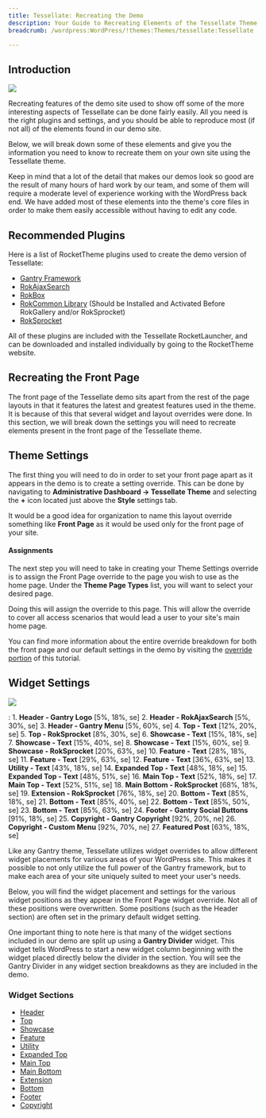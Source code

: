 ```yaml
---
title: Tessellate: Recreating the Demo
description: Your Guide to Recreating Elements of the Tessellate Theme for WordPress
breadcrumb: /wordpress:WordPress/!themes:Themes/tessellate:Tessellate

---
```


Introduction
-----

![][Tessellate]

Recreating features of the demo site used to show off some of the more interesting aspects of Tessellate can be done fairly easily. All you need is the right plugins and settings, and you should be able to reproduce most (if not all) of the elements found in our demo site.

Below, we will break down some of these elements and give you the information you need to know to recreate them on your own site using the Tessellate theme.

Keep in mind that a lot of the detail that makes our demos look so good are the result of many hours of hard work by our team, and some of them will require a moderate level of experience working with the WordPress back end. We have added most of these elements into the theme's core files in order to make them easily accessible without having to edit any code.

Recommended Plugins
-----

Here is a list of RocketTheme plugins used to create the demo version of Tessellate:

* [Gantry Framework][gantry]
* [RokAjaxSearch][rokajaxsearch]
* [RokBox][rokbox]
* [RokCommon Library](http://www.rockettheme.com/wordpress/plugins/rokutilities) (Should be Installed and Activated Before RokGallery and/or RokSprocket)
* [RokSprocket][roksprocket]

All of these plugins are included with the Tessellate RocketLauncher, and can be downloaded and installed individually by going to the RocketTheme website.

Recreating the Front Page
-----

The front page of the Tessellate demo sits apart from the rest of the page layouts in that it features the latest and greatest features used in the theme. It is because of this that several widget and layout overrides were done. In this section, we will break down the settings you will need to recreate elements present in the front page of the Tessellate theme.

Theme Settings
-----

The first thing you will need to do in order to set your front page apart as it appears in the demo is to create a setting override. This can be done by navigating to **Administrative Dashboard -> Tessellate Theme** and selecting the **+** icon located just above the **Style** settings tab.

It would be a good idea for organization to name this layout override something like **Front Page** as it would be used only for the front page of your site.

#### Assignments

The next step you will need to take in creating your Theme Settings override is to assign the Front Page override to the page you wish to use as the home page. Under the **Theme Page Types** list, you will want to select your desired page.

Doing this will assign the override to this page. This will allow the override to cover all access scenarios that would lead a user to your site's main home page.

You can find more information about the entire override breakdown for both the front page and our default settings in the demo by visiting the [override portion][demooverride] of this tutorial.

Widget Settings
-----

![][theme]

:   1. **Header - Gantry Logo** [5%, 18%, se]
    2. **Header - RokAjaxSearch** [5%, 30%, se]
    3. **Header - Gantry Menu**  [5%, 60%, se]
    4. **Top - Text** [12%, 20%, se]
    5. **Top - RokSprocket**  [8%, 30%, se]
    6. **Showcase - Text**  [15%, 18%, se]
    7. **Showcase - Text**  [15%, 40%, se]
    8. **Showcase - Text**  [15%, 60%, se]
    9. **Showcase - RokSprocket**  [20%, 63%, se]
    10. **Feature - Text**  [28%, 18%, se]
    11. **Feature - Text** [29%, 63%, se]
    12. **Feature - Text** [36%, 63%, se]
    13. **Utility - Text** [43%, 18%, se]
    14. **Expanded Top - Text** [48%, 18%, se]
    15. **Expanded Top - Text** [48%, 51%, se]
    16. **Main Top - Text** [52%, 18%, se]
    17. **Main Top - Text** [52%, 51%, se]
    18. **Main Bottom - RokSprocket** [68%, 18%, se]
    19. **Extension - RokSprocket** [76%, 18%, se]
    20. **Bottom - Text** [85%, 18%, se]
    21. **Bottom - Text** [85%, 40%, se]
    22. **Bottom - Text** [85%, 50%, se]
    23. **Bottom - Text** [85%, 63%, se]
    24. **Footer - Gantry Social Buttons** [91%, 18%, se]
    25. **Copyright - Gantry Copyright** [92%, 20%, ne]
    26. **Copyright - Custom Menu** [92%, 70%, ne]
    27. **Featured Post** [63%, 18%, se]

Like any Gantry theme, Tessellate utilizes widget overrides to allow different widget placements for various areas of your WordPress site. This makes it possible to not only utilize the full power of the Gantry framework, but to make each area of your site uniquely suited to meet your user's needs.

Below, you will find the widget placement and settings for the various widget positions as they appear in the Front Page widget override. Not all of these positions were overwritten. Some positions (such as the Header section) are often set in the primary default widget setting.

One important thing to note here is that many of the widget sections included in our demo are split up using a **Gantry Divider** widget. This widget tells WordPress to start a new widget column beginning with the widget placed directly below the divider in the section. You will see the Gantry Divider in any widget section breakdowns as they are included in the demo.

### Widget Sections

* [Header][header]
* [Top][top]
* [Showcase][showcase]
* [Feature][feature]
* [Utility][utility]
* [Expanded Top][expandedtop]
* [Main Top][maintop]
* [Main Bottom][mainbottom]
* [Extension][extension]
* [Bottom][bottom]
* [Footer][footer]
* [Copyright][copyright]

[gantry]: http://gantry.org/downloads
[rokajaxsearch]: http://www.rockettheme.com/wordpress/plugins/rokajaxsearch
[rokbox]: http://www.rockettheme.com/wordpress/plugins/rokbox
[roksprocket]: http://www.rockettheme.com/wordpress/plugins/roksprocket
[Tessellate]: assets/tessellate.jpeg
[roksprocket]: ../../plugins/roksprocket/
[faq]: faq.md
[menu]: ../../start/menu.md
[override]: http://docs.gantry.org/gantry4/configure
[header]: demo_header.md
[top]: demo_top.md
[showcase]: demo_showcase.md
[feature]: demo_feature.md
[maintop]: demo_maintop.md
[bottom]: demo_bottom.md
[expandedtop]: demo_expandedtop.md
[mainbottom]: demo_mainbottom.md
[extension]: demo_extension.md
[utility]: demo_utility.md
[copyright]: demo_copyright.md
[bottom]: demo_bottom.md
[post]: demo_posts.md
[footer]: demo_footer.md
[demooverride]: demo_override.md
[sidepanelimage]: assets/demo_4.jpg
[theme]: assets/tessellate2.jpeg
[scroll]: assets/scrollwidget.jpg
